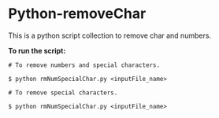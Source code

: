 # Python-removeChar
This is a python script collection to remove char and numbers.

__To run the script:__

```
# To remove numbers and special characters.

$ python rmNumSpecialChar.py <inputFile_name>
```

```
# To remove special characters.

$ python rmNumSpecialChar.py <inputFile_name>
```
